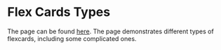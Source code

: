 # Flex Cards Types
The page can be found [here](https://oxst45.github.io/flex-cards-examples/).
The page demonstrates different types of flexcards, including some complicated ones. 
